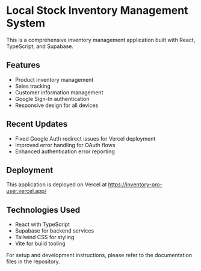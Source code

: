 # Local Stock Inventory Management System

This is a comprehensive inventory management application built with React, TypeScript, and Supabase.

## Features

- Product inventory management
- Sales tracking
- Customer information management
- Google Sign-In authentication
- Responsive design for all devices

## Recent Updates

- Fixed Google Auth redirect issues for Vercel deployment
- Improved error handling for OAuth flows
- Enhanced authentication error reporting

## Deployment

This application is deployed on Vercel at https://inventory-pro-user.vercel.app/

## Technologies Used

- React with TypeScript
- Supabase for backend services
- Tailwind CSS for styling
- Vite for build tooling

For setup and development instructions, please refer to the documentation files in the repository.
